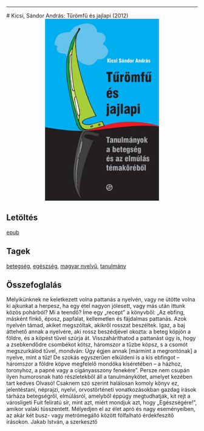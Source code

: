<hr/>
# <a name="id_384">Kicsi, Sándor András: Tűrömfű és jajlapi (2012)</a>
<center><img src="https://github.com/BercziSandor/calibre_lib/raw/main/main/Kicsi%2C%20Sandor%20Andras/Turomfu%20es%20jajlapi%20%28384%29/cover.jpg" alt="cover" width="300"/></center>

## Letöltés
[epub](https://github.com/BercziSandor/calibre_lib/raw/main/main/Kicsi%2C%20Sandor%20Andras/Turomfu%20es%20jajlapi%20%28384%29/Turomfu%20es%20jajlapi%20-%20Kicsi%2C%20Sandor%20Andras.epub)

## Tagek
[betegség](https://github.com/berczisandor/calibre_lib/blob/main/main/_tags/betegs%c3%a9g.md), [egészség](https://github.com/berczisandor/calibre_lib/blob/main/main/_tags/eg%c3%a9szs%c3%a9g.md), [magyar nyelvű](https://github.com/berczisandor/calibre_lib/blob/main/main/_tags/magyar%20nyelv%c5%b1.md), [tanulmány](https://github.com/berczisandor/calibre_lib/blob/main/main/_tags/tanulm%c3%a1ny.md)

## Összefoglalás
<div>
<p>Melyikünknek ​ne keletkezett volna pattanás a nyelvén, vagy ne ütötte volna ki ajkunkat a herpesz, ha egy étel nagyon jólesett, vagy más után ittunk közös pohárból? Mi a teendő? Íme egy „recept” a könyvből: „Az ebfing, másként finkő, éposz, papfalat, kellemetlen és fáj­dalmas pattanás. Azok nyelvén támad, akiket megszóltak, akikről rosszat beszéltek. Igaz, a baj áttehető annak a nyelvére, aki rossz beszédjével okozta: a beteg köpjön a földre, és a köpést tűvel szúrja át. Visszaháríthatod a pattanást úgy is, hogy a zsebkendődre csombékot kötsz, háromszor a tűzbe köpsz, s a csomót meg­szurkálod tűvel, mondván: Úgy égjen annak [mármint a megron­tónak] a nyelve, mint a tűz! De szokás egyszerűen elküldeni is a kis ebfingot – háromszor a földre köpve megfelelő mondóka kíséretében – a házhoz, toronyhoz, a papné vagy a cigányasszony fenekére”. Persze nem csupán ilyen humorosnak ható részletekből áll a tanulmánykötet, amelyet kezében tart kedves Olvasó! Csaknem szó szerint halálosan komoly könyv ez, jelentéstani, néprajzi, nyelvi, orvostörténeti vonatkozásokban gazdag írások tárháza betegségről, elmúlásról, amelyből éppúgy megtud­hatják, kit rejt a városligeti Fuit feliratú sír, mint azt, miért mondjuk azt, hogy „Egészségére!”, amikor valaki tüsszentett. Mélyedjen el az élet apró és nagy eseményeiben, az akár két busz- vagy metrómegálló között fölfalható érdekfeszítő írásokon. Jakab István, a szerkesztő</p></div>


